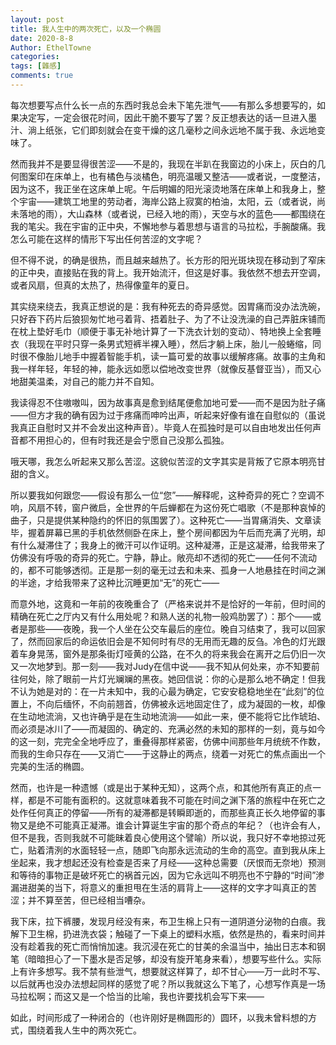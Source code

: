 ```yaml
---
layout: post
title: 我人生中的两次死亡，以及一个椭圆
date: 2020-8-8
Author: EthelTowne
categories: 
tags: [雜感]
comments: true
--- 
```

每次想要写点什么长一点的东西时我总会未下笔先泄气——有那么多想要写的，如果决定写，一定会很花时间，因此干脆不要写了罢？反正想表达的话一旦进入墨汁、淌上纸张，它们即刻就会在变干燥的这几毫秒之间永远地不属于我、永远地变味了。

然而我并不是要显得很苦涩——不是的，我现在半趴在我窗边的小床上，灰白的几何图案印在床单上，也有橘色与淡橘色，明亮温暖又整洁——或者说，一度整洁，因为这不，我正坐在这床单上呢。午后明媚的阳光滚烫地落在床单上和我身上，整个宇宙——建筑工地里的劳动者，海岸公路上寂寞的柏油，太阳，云（或者说，尚未落地的雨），大山森林（或者说，已经入地的雨），天空与水的蓝色——都围绕在我的笔尖。我在宇宙的正中央，不懈地参与着思想与语言的马拉松，手腕酸痛。我怎么可能在这样的情形下写出任何苦涩的文字呢？

但不得不说，的确是很热，而且越来越热了。长方形的阳光斑块现在移动到了窄床的正中央，直接贴在我的背上。我开始流汗，但这是好事。我依然不想去开空调，或者风扇，但真的太热了，热得像童年的夏日。

其实绕来绕去，我真正想说的是：我有种死去的奇异感觉。因胃痛而没办法洗碗，只好吞下药片后狼狈匆忙地弓着背、捂着肚子、为了不让没洗澡的自己弄脏床铺而在枕上垫好毛巾（顺便于事无补地计算了一下洗衣计划的变动）、特地换上全套睡衣（我现在平时只穿一条男式短裤半裸入睡），然后才躺上床，胎儿一般蜷缩，同时很不像胎儿地手中握着智能手机，读一篇可爱的故事以缓解疼痛。故事的主角和我一样年轻，年轻的神，能永远如愿以偿地改变世界（就像反基督亚当），而又心地甜美温柔，对自己的能力并不自知。

我读得忍不住嗷嗷叫，因为故事真是愈到结尾便愈加地可爱——而不是因为肚子痛——但方才我的确有因为过于疼痛而呻吟出声，听起来好像有谁在自慰似的（虽说我真正自慰时又并不会发出这种声音）。毕竟人在孤独时是可以自由地发出任何声音都不用担心的，但有时我还是会宁愿自己没那么孤独。

哦天哪，我怎么听起来又那么苦涩。这貌似苦涩的文字其实是背叛了它原本明亮甘甜的含义。

所以要我如何跟您——假设有那么一位“您”——解释呢，这种奇异的死亡？空调不响，风扇不转，窗户微启，全世界的午后蝉都在为这份死亡唱歌（不是那种哀悼的曲子，只是提供某种隐约的怀旧的氛围罢了）。这种死亡——当胃痛消失、文章读毕，握着屏幕已黑的手机依然侧卧在床上，整个房间都因为午后而充满了光明，却有什么凝滞住了；我身上的微汗可以作证明。这种凝滞，正是这凝滞，给我带来了仿佛没有呼吸的奇异的死亡。宁静，静止。敞亮却不透彻的死亡——任何不流动的，都不可能够透彻。正是那一刻的毫无过去和未来、孤身一人地悬挂在时间之渊的半途，才给我带来了这种比沉睡更加“无”的死亡——

而意外地，这竟和一年前的夜晚重合了（严格来说并不是恰好的一年前，但时间的精确在死亡之厅内又有什么用处呢？和熟人送的礼物一般鸡肋罢了）：那个——或者是那些——夜晚，我一个人坐在公交车最后的座位。晚自习结束了，我可以回家了，然而回家后的命运依旧会是不知何时有尽的无用而无趣的反刍。冷色的灯光跟着车身晃荡，窗外是那条街灯哑黄的公路，在不久的将来我会在离开之后仍旧一次又一次地梦到。那一刻——我对Judy在信中说——我不知从何处来，亦不知要前往何处，除了眼前一片灯光斓斓的黑夜。她回信说：你的心是那么地不确定！但我不认为她是对的：在一片未知中，我的心最为确定，它安安稳稳地坐在“此刻”的位置上，不向后缅怀，不向前翘首，仿佛被永远地固定住了，成为凝固的一枚，却像在生动地流淌，又也许确乎是在生动地流淌——如此一来，便不能将它比作琥珀、而必须是冰川了——而凝固的、确定的、充满必然的未知的那样的一刻，竟与如今的这一刻，完完全全地呼应了，重叠得那样紧密，仿佛中间那些年月统统不作数，而我的生命只存在——又消亡——于这静止的两点，绕着一对死亡的焦点画出一个完美的生活的椭圆。

然而，也许是一种遗憾（或是出于某种无知），这两个点，和其他所有真正的点一样，都是不可能有面积的。这就意味着我不可能在时间之渊下落的旅程中在死亡之处作任何真正的停留——所有的凝滞都是转瞬即逝的，而那些真正长久地停留的事物又是绝不可能真正凝滞。谁会计算诞生宇宙的那个奇点的年纪？（也许会有人，但不是我，否则我就不可能昧着良心使用这个譬喻）所以说，我只好不幸地掠过死亡，贴着清洌的水面轻轻一点，随即飞向那永远流动的生命的高空。直到我从床上坐起来，我才想起还没有检查是否来了月经——这种总需要（厌恨而无奈地）预测和等待的事物正是破坏死亡的祸首元凶，因为它永远叫不明亮也不宁静的“时间”渗漏进甜美的当下，将意义的重担甩在生活的肩背上——这样的文字才叫真正的苦涩；并不算至苦，但已经相当嘈杂。

我下床，拉下裤腰，发现月经没有来，布卫生棉上只有一道阴道分泌物的白痕。我解下卫生棉，扔进洗衣袋；触碰了一下桌上的塑料水瓶，依然是热的，看来时间并没有趁着我的死亡而悄悄加速。我沉浸在死亡的甘美的余温当中，抽出日志本和钢笔（暗暗担心了一下墨水是否足够，却没有旋开笔身来看），想要写些什么。实际上有许多想写。我不禁有些泄气，想要就这样算了，却不甘心——万一此时不写、以后就再也没办法想起同样的感觉了呢？所以我就这么下笔了，心想写作真是一场马拉松啊；而这又是一个恰当的比喻，我也许要找机会写下来——

如此，时间形成了一种闭合的（也许刚好是椭圆形的）圆环，以我未曾料想的方式，围绕着我人生中的两次死亡。
